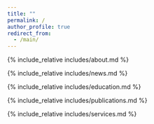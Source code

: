 ```yaml
---
title: ""
permalink: /
author_profile: true
redirect_from: 
  - /main/
---
```


<span class='anchor' id='about-me'></span>

{% include_relative includes/about.md %}

{% include_relative includes/news.md %}

{% include_relative includes/education.md %}

{% include_relative includes/publications.md %}

{% include_relative includes/services.md %}